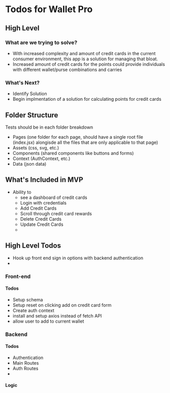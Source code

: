 # Todos for Wallet Pro

## High Level 
### What are we trying to solve? 
- With increased complexity and amount of credit cards in the current consumer environment, this app is a solution for managing that bloat. 
- Increased amount of credit cards for the points could provide individuals with different wallet/purse combinations and carries

### What's Next?
- Identify Solution
- Begin implmentation of a solution for calculating points for credit cards

## Folder Structure
Tests should be in each folder breakdown
- Pages (one folder for each page, should have a single root file (index.jsx) alongisde all the files that are only applicable to that page)
- Assets (css, svg, etc.)
- Components (shared components like buttons and forms)
- Context (AuthContext, etc.)
- Data (json data)

## What's Included in MVP
- Ability to 
  -  see a dashboard of credit cards
  -  Login with credentials
  -  Add Credit Cards
  -  Scroll through credit card rewards
  -  Delete Credit Cards
  -  Update Credit Cards
  -  
## High Level Todos
- Hook up front end sign in options with backend authentication
- 
### Front-end 
#### Todos
- Setup schema
- Setup reset on clicking add on credit card form
- Create auth context
- install and setup axios instead of fetch API
- allow user to add to current wallet

### Backend
#### Todos
- Authentication
- Main Routes
- Auth Routes
- 
#### Logic

## 
